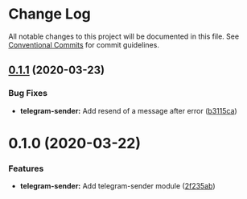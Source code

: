 # Change Log

All notable changes to this project will be documented in this file.
See [Conventional Commits](https://conventionalcommits.org) for commit guidelines.

## [0.1.1](https://github.com/CitRUSprod/tc2tc/compare/v0.1.0...v0.1.1) (2020-03-23)


### Bug Fixes

* **telegram-sender:** Add resend of a message after error ([b3115ca](https://github.com/CitRUSprod/tc2tc/commit/b3115ca6a832c30abad2252ae58dab218092a657))





# 0.1.0 (2020-03-22)


### Features

* **telegram-sender:** Add telegram-sender module ([2f235ab](https://github.com/CitRUSprod/tc2tc/commit/2f235ab5b1b8a60b3e555ede1779155618d2d87f))
